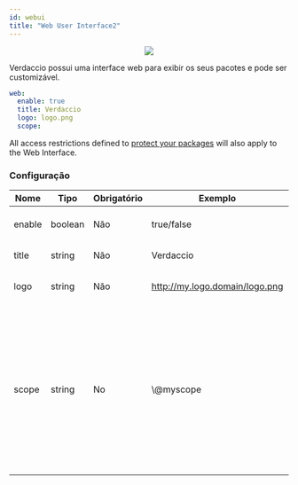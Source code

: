 ```yaml
---
id: webui
title: "Web User Interface2"
---
```



<p align="center"><img src="https://github.com/verdaccio/verdaccio/blob/master/assets/gif/verdaccio_big_30.gif?raw=true"></p>

Verdaccio possui uma interface web para exibir os seus pacotes e pode ser customizável.

```yaml
web:
  enable: true
  title: Verdaccio
  logo: logo.png
  scope:
```

All access restrictions defined to [protect your packages](protect-your-dependencies.md) will also apply to the Web Interface.

### Configuração

| Nome   | Tipo    | Obrigatório | Exemplo                        | Suporte | Descrição                                                                                                                                            |
| ------ | ------- | ----------- | ------------------------------ | ------- | ---------------------------------------------------------------------------------------------------------------------------------------------------- |
| enable | boolean | Não         | true/false                     | all     | habilitar a interface web                                                                                                                            |
| title  | string  | Não         | Verdaccio                      | all     | Título da página web                                                                                                                                 |
| logo   | string  | Não         | http://my.logo.domain/logo.png | all     | URI onde o logo se encontra                                                                                                                          |
| scope  | string  | No          | \\@myscope                   | all     | If you're using this registry for a specific module scope, specify that scope to set it in the webui instructions header (note: escape @ with \\@) |